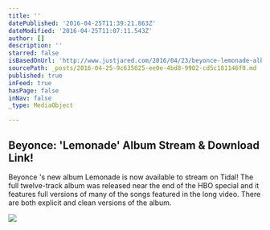 ```yaml
---
title: ''
datePublished: '2016-04-25T11:39:21.863Z'
dateModified: '2016-04-25T11:07:11.543Z'
author: []
description: ''
starred: false
isBasedOnUrl: 'http://www.justjared.com/2016/04/23/beyonce-lemonade-album-stream-download-link/'
sourcePath: _posts/2016-04-25-9c635025-ee0e-4bd8-9902-cd5c181146f0.md
published: true
inFeed: true
hasPage: false
inNav: false
_type: MediaObject

---
```

<article style=""><h1>Beyonce: 'Lemonade' Album Stream &amp; Download Link!</h1><p>Beyonce 's new album Lemonade is now available to stream on Tidal! The full twelve-track album was released near the end of the HBO special and it features full versions of many of the songs featured in the long video. There are both explicit and clean versions of the album.</p><img src="http://cdn01.cdn.justjared.com/wp-content/uploads/headlines/2016/04/bey-tidal.jpg" /></article>